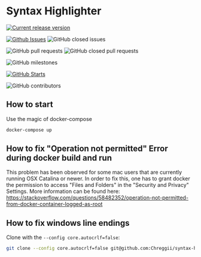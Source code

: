 # Syntax Highlighter

[![Current release version](https://shields.io/github/v/release/Chreggii/syntax-highlighter?display_name=tag&style=for-the-badge)](https://github.com/Chreggii/syntax-highlighter/releases) 

[![Github Issues](https://img.shields.io/github/issues/Chreggii/syntax-highlighter?style=for-the-badge)](https://github.com/Chreggii/syntax-highlighter/issues) ![GitHub closed issues](https://img.shields.io/github/issues-closed/Chreggii/syntax-highlighter?style=for-the-badge) 

![GitHub pull requests](https://img.shields.io/github/issues-pr/Chreggii/syntax-highlighter?style=for-the-badge) ![GitHub closed pull requests](https://img.shields.io/github/issues-pr-closed/Chreggii/syntax-highlighter?style=for-the-badge) 

![GitHub milestones](https://img.shields.io/github/milestones/closed/Chreggii/syntax-highlighter?style=for-the-badge) 

[![GitHub Starts](https://img.shields.io/github/stars/Chreggii/syntax-highlighter?style=for-the-badge)](https://github.com/Chreggii/syntax-highlighter/stargazers) 

![GitHub contributors](https://img.shields.io/github/contributors/Chreggii/syntax-highlighter?style=for-the-badge)

## How to start

Use the magic of docker-compose

```bash
docker-compose up
```


## How to fix "Operation not permitted" Error during docker build and run
This problem has been observed for some mac users that are currently running OSX Catalina or newer. In order to fix this, one has to grant docker the permission to access "Files and Folders" in the "Security and Privacy" Settings. More information can be found here: https://stackoverflow.com/questions/58482352/operation-not-permitted-from-docker-container-logged-as-root

## How to fix windows line endings

Clone with the `--config core.autocrlf=false`:

```bash
git clone --config core.autocrlf=false git@github.com:Chreggii/syntax-highlighter.git
```
